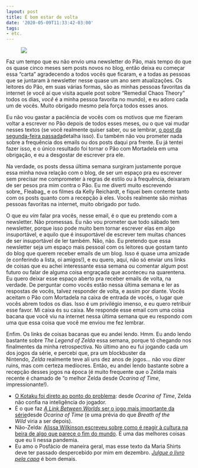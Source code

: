 ```yaml
---
layout: post
title: É bom estar de volta
date: '2020-05-09T11:33:42-03:00'
tags:
- etc.
---
```

<figure data-orig-width="640" data-orig-height="426" class="tmblr-full"><img src="https://64.media.tumblr.com/2bc72ded590576c623df9edc15756a84/58754a7ae9d5334b-0e/s540x810/824c5c173ecc43108d198a5f0a1656ab0a85d461.png" data-orig-width="640" data-orig-height="426"></figure>

Faz um tempo que eu não envio uma newsletter do Pão, mais tempo do que os quase cinco meses sem posts novos no blog, então deixa eu começar essa “carta” agradecendo a todos vocês que ficaram, e a todas as pessoas que se juntaram à newsletter nesse quase um ano sem atualizações. Os leitores do Pão, em suas várias formas, são as minhas pessoas favoritas da internet (e você aí que visita aquele post sobre “Remedial Chaos Theory” todos os dias,&nbsp;_você_&nbsp;é a minha pessoa favorita no mundo), e eu adoro cada um de vocês. Muito obrigado mesmo pela força todos esses anos.  
  
Eu não vou gastar a paciência de vocês com os motivos que me fizeram voltar a escrever no Pão depois de todos esses meses, ou o que vai mudar nesses textos (se você realmente quiser saber, ou se lembrar, [o post da segunda-feira passada](https://paomortadela.com.br/2020/05/bem-ola/)detalha isso). Eu também não vou prometer nada sobre a frequência dos emails ou dos posts daqui pra frente. Eu já tentei fazer isso, e o único resultado foi tornar o Pão com Mortadela em uma obrigação, e eu a desgostar de escrever pra ele.  
  
Na verdade, os posts dessa última semana surgiram justamente porque essa minha nova relação com o blog, de ser um espaço pra eu escrever sem precisar me comprometer à regras de estilo ou à frequência, deixaram de ser pesos pra mim contra o Pão. Eu me diverti muito escrevendo sobre_&nbsp;Fleabag_&nbsp;e&nbsp;os filmes da Kelly Reichardt, e fiquei bem contente tanto com os posts quanto com a recepção à eles. Vocês realmente são minhas pessoas favoritas na internet, muito obrigado por tudo.  
  
O que eu&nbsp;_vim_&nbsp;falar pra vocês, nesse email, é o que eu pretendo com a newsletter. Não promessas. Eu não vou prometer que todo sábado tem newsletter, porque isso pode muito bem tornar escrever elas em algo insuportável, e aquilo que é insuportável de escrever tem muitas chances de ser insuportável de ler também. Não, não. Eu pretendo que essa newsletter seja um espaço mais pessoal com os leitores que gostam tanto do blog que querem receber emails de um blog. Isso é quase uma amizade (e conferindo a lista, oi amigos!), e eu quero, aqui, não só enviar uns links de coisas que eu achei interessante essa semana ou comentar algum post futuro ou falar de alguma coisa engraçada que aconteceu na quarentena. Eu quero deixar esse espaço aberto pra receber emails de volta, na verdade. De perguntar como vocês estão nessa última semana e ler as respostas de vocês, talvez responder de volta, e assim por diante. Vocês aceitam o Pão com Mortadela na caixa de entrada de vocês, o lugar que vocês abrem todos os dias. Isso é um privilégio imenso, e eu quero retribuir esse favor. Mi caixa és su caixa. Me responde esse email com uma coisa bacana que você viu na internet nessa última semana que eu respondo com uma que essa coisa que você me enviou me fez lembrar.  
  
Enfim. Os links de coisas bacanas que eu andei lendo. Hmm. Eu ando lendo bastante sobre&nbsp;_The Legend of Zelda_&nbsp;essa semana, porque tô chegando nos finalmentes da minha retrospectiva. No último ano eu fui jogando cada um dos jogos da série, e percebi que, pra um blockbuster da Nintendo,&nbsp;_Zelda_&nbsp;realmente teve ali uns dez anos de jogos… não vou dizer ruins, mas com certeza medíocres. Então, eu andei lendo bastante sobre a recepção desses jogos na época (é muito frequente que o Zelda mais recente é chamado de “o melhor Zelda desde&nbsp;_Ocarina of Time_, impressionante!).

- [O Kotaku foi direto ao ponto do problema](https://href.li/?https://kotaku.com/zelda-games-are-taking-longer-and-longer-to-get-to-the-5896579): desde&nbsp;_Ocarina of Time_, Zelda não confia na inteligência do jogador.
- É o que faz&nbsp;_[A Link Between Worlds](https://href.li/?https://www.polygon.com/2013/11/15/5109688/the-legend-of-zelda-a-link-between-worlds-review-as-a-picture)_[&nbsp;ser o jogo mais importante da série](https://href.li/?https://www.polygon.com/2013/11/15/5109688/the-legend-of-zelda-a-link-between-worlds-review-as-a-picture)desde&nbsp;_Ocarina of Time_&nbsp;(e uma prévia do que&nbsp;_Breath of the Wild_&nbsp;viria a ser depois).
- Não-Zelda: [Alissa Wilkinson escreveu sobre como é reagir à cultura na beira de algo que parece o fim do mundo](https://href.li/?https://www.vox.com/culture/2020/4/3/21181505/coronavirus-books-movies-art-pandemic-syllabus-chernobyl-severance-her). É uma das melhores coisas que eu li nessa pandemia.
- Eu amo o Posfácio de maneira geral, mas esse texto da Maria Shirts deve ter passado despercebido por mim em dezembro.&nbsp;_[Julgue o livro pela capa](https://href.li/?https://www.posfacio.com.br/2019/12/20/julgue-o-livro-pela-capa/)_&nbsp;é bom demais.
